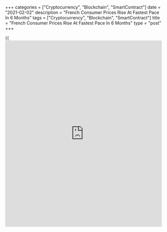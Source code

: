 +++
categories = ["Cryptocurrency", "Blockchain", "SmartContract"]
date = "2021-02-02"
description = "French Consumer Prices Rise At Fastest Pace In 6 Months"
tags = ["Cryptocurrency", "Blockchain", "SmartContract"]
title = "French Consumer Prices Rise At Fastest Pace In 6 Months"
type = "post"
+++

{{<iframe id="large-banner" src="https://www.bounty.group/#slide=21.0" width="100%" height="600" scrolling="no" style="border: 0px solid rgb(216, 221, 230); border-radius: 3px;">}}

French consumer prices rose at the fastest pace in six months in
January, provisional data from the statistical office Insee showed on
Tuesday.

Consumer prices climbed 0.6 percent year-on-year in January, after
staying flat in December. This was the fastest increase since July, when
prices grew 0.8 percent and also bigger than the economists' forecast of
0.4 percent.

The increase in inflation resulted from the acceleration of service
prices and that of tobacco prices and from a rebound in manufactured
goods prices, due to the offset of winter sales.

Services cost climbed 0.9 percent and tobacco prices advanced 12.7
percent. Manufactured product prices grew 1 percent, while energy prices
were down 5.9 percent.

On a monthly basis, consumer prices rose 0.2 percent, the same rate as
posted in December and November. Prices were expected to drop 0.1
percent. Final data is due on February 19.

Year on year, the harmonized index of consumer prices climbed 0.8
percent after being stable in December. Economists had forecast an
annual growth of 0.4 percent.

On month, the index increased 0.3 percent after rising 0.2 percent in
December. Prices were forecast to drop 0.1 percent.

For comments and feedback [contact](https://www.playgroundfx.com/contact/): editorial@rtt[news](https://www.letsplayfx.com/blog/forex-news-website/).com

[Economic News][1]

 **What parts of the world are seeing the best (and worst) economic
performances lately? Click[here][2] to check out our [Econ Scorecard][2]
and find out! See up-to-the-moment [ranking](https://www.playgroundfx.com/blog/crypto-exchange-ranking/)s for the best and worst
performers in [GDP][3], [unemployment rate][4], [inflation][5] and much
more.**

   1. www.rtt[news](https://www.letsplayfx.com/blog/forex-news-website/).com/Content/EconomicNews.aspx
   2. www.rtt[news](https://www.letsplayfx.com/blog/forex-news-website/).com/economic-scorecard/world-rank/retail-sales/highest-performance.aspx
   3. www.rtt[news](https://www.letsplayfx.com/blog/forex-news-website/).com/economic-scorecard/world-rank/GDP/highest-performance.aspx
   4. www.rtt[news](https://www.letsplayfx.com/blog/forex-news-website/).com/economic-scorecard/world-rank/unemployment-rate/lowest-performance.aspx
   5. www.rtt[news](https://www.letsplayfx.com/blog/forex-news-website/).com/economic-scorecard/world-rank/CPI/highest-performance.aspx